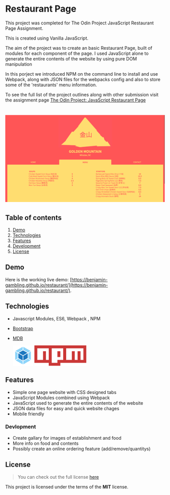 # Restaurant Page 

This project was completed for The Odin Project JavaScript Restaurant Page Assignment. 

This is created using Vanilla JavaScript. 

The aim of the project was to create an basic Restaurant Page, built of modules for each component of the page. I used JavaScript alone to generate the entire contents of the website by using pure DOM manipulation  

In this porject we introduced NPM on the command line to install and use Webpack, along with JSON files for the webpacks config and also to store some of the 'restaurants' menu information. 


To see the full list of the project outlines along with other submission visit the assignment page [The Odin Project: JavaScript Restaurant Page](https://www.theodinproject.com/courses/javascript/lessons/restaurant-page)

# ![Restaurant Page](readme_img/screenshot.png)

## Table of contents

1. [Demo](#demo)
2. [Technologies](#technologies)
3. [Features](#features)
4. [Development](#development)
5. [License](#license)

## Demo

Here is the working live demo:
[https://benjamin-gambling.github.io/restaurant/](https://benjamin-gambling.github.io/restaurant/).

## Technologies

- Javascript Modules, ES6, Webpack , NPM 
- [Bootstrap](https://getbootstrap.com/)
- [MDB](https://mdbootstrap.com/)

  <img width="64" height="64" src="readme_img/webpack.png">
  <img width="164" height="64" src="readme_img/npm.png">

## Features
- Simple one page website with CSS designed tabs
- JavaScript Modules combined using Webpack 
- JavaScript used to generate the entire contents of the website
- JSON data files for easy and quick website chages 
- Mobile friendly 

### Devlopment
- Create gallary for images of establishment and food
- More info on food and contents 
- Possibly create an online ordering feature (add/remove/quantitys)

## License

> You can check out the full license [here](LICENSE)

This project is licensed under the terms of the **MIT** license.
